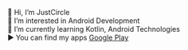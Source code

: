 👋 Hi, I’m JustCircle  
👀 I’m interested in Android Development  
🌱 I’m currently learning Kotlin, Android Technologies  
▶️ You can find my apps [Google Play](https://play.google.com/store/apps/dev?id=5914585150550273839)
